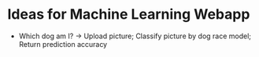 # Ideas for Machine Learning Webapp

* Which dog am I? &rightarrow; Upload picture; Classify picture by dog race model; Return prediction accuracy
